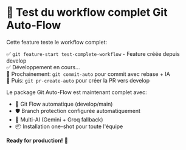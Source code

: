 # 🚀 Test du workflow complet Git Auto-Flow

Cette feature teste le workflow complet:

✅ `git feature-start test-complete-workflow` - Feature créée depuis develop  
✅ Développement en cours...  
🔄 Prochainement: `git commit-auto` pour commit avec rebase + IA  
🔄 Puis: `git pr-create-auto` pour créer la PR vers develop  

Le package Git Auto-Flow est maintenant complet avec:
- 🌿 Git Flow automatique (develop/main)  
- 🛡️ Branch protection configurée automatiquement  
- 🤖 Multi-AI (Gemini + Groq fallback)  
- 📦 Installation one-shot pour toute l'équipe  

**Ready for production!** 🎉